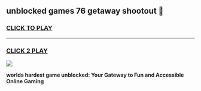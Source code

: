 
## unblocked games 76 getaway shootout 👋
<h3>
<a href="https://premium.freeplayer.one?title=unblocked_games_76_getaway_shootout&ref=13F">CLICK TO PLAY</a></h3>
<hr>

<h3>
<a href="https://premium.freeplayer.one?title=unblocked_games_76_getaway_shootout&ref=13F">CLICK 2 PLAY</a>
  
</h3>

<a href="https://premium.freeplayer.one?title=unblocked_games_76_getaway_shootout&ref=12F/"><img src="https://clearcache.store/games.png"></a>


**worlds hardest game unblocked: Your Gateway to Fun and Accessible Online Gaming**
